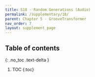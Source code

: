 ```yaml
---
title: S18 - Random Generations (Audio)
permalink: /supplementary/18/
parent: Chapter 5 - GrooveTransformer
nav_order: 7
layout: supplement_page
---
```

## Table of contents
{: .no_toc .text-delta }

1. TOC
{:toc}